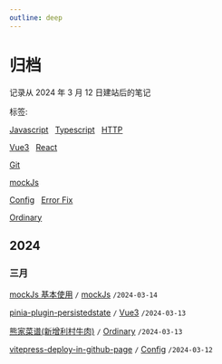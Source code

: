 ```yaml
---
outline: deep
---
```


# 归档

记录从 2024 年 3 月 12 日建站后的笔记

标签:

[Javascript](/javascript/event-loop) &nbsp;
[Typescript](/typescript/basic-object-and-function) &nbsp;
[HTTP](/http/HTTP-request-and-response-header) <Badge type="tip" text="前端基础" />

[Vue3](/vue3/get-component-instance-in-setup) &nbsp;
[React](/react/avoid-mutation) <Badge type="tip" text="框架" />

[Git](/git/01-git-pull-repository) <Badge type="tip" text="工具" />

[mockJs](/3-party-library/how-to-use-mockjs) <Badge type="tip" text="第三方库" />

[Config](/config/off-hibernate) &nbsp;
[Error Fix](/fix/nvm-president-problem-for-mac) <Badge type="tip" text="杂项" />

[Ordinary](/ordinary/What-marriage-brings-to-me) <Badge type="tip" text="杂谈" />

## 2024

### 三月

[mockJs 基本使用](/3-party-library/how-to-use-mockjs)
`/` [mockJs](/3-party-library/how-to-use-mockjs)
`/2024-03-14`

[pinia-plugin-persistedstate](/vue3/pinia-plugin-persistedstate)
`/` [Vue3](/vue3/get-component-instance-in-setup)
`/2024-03-13`

[熊家菜谱(新增利村牛肉)](/ordinary/cook-menu)
`/` [Ordinary](/ordinary/What-marriage-brings-to-me)
`/2024-03-13`

[vitepress-deploy-in-github-page](/config/vitepress-deploy-in-github-page)
`/` [Config](/config/off-hibernate)
`/2024-03-12`
